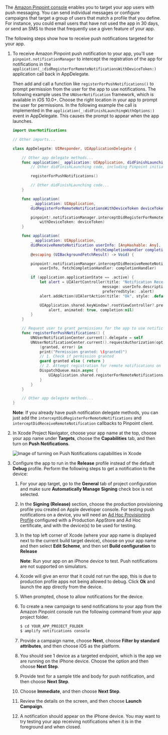 The [Amazon Pinpoint console](https://console.aws.amazon.com/pinpoint/) enables you to target your app users with push messaging. You can send individual messages or configure campaigns that target a group of users that match a profile that you define.
For instance, you could email users that have not used the app in 30 days, or send an SMS to those that frequently use a given feature of your app.

The following steps show how to receive push notifications targeted for your app.

1. To receive Amazon Pinpoint push notification to your app, you'll use `pinpoint.notificationManager` to intercept the registration of the app for notifications in the `application(_:didRegisterForRemoteNotificationsWithDeviceToken:)` application call back in AppDelegate.

    Then add and call a function like `registerForPushNotifications()` to prompt permission from the user for the app to use notifications. The following example uses the `UNUserNotification` framework, which is available in iOS 10.0+. Choose the right location in your app to prompt the user for permissions. In the following example the call is implemented in the `application(_:didFinishLaunchingWithOptions:)` event in AppDelegate. This causes the prompt to appear when the app launches.

    ```swift
    import UserNotifications

    // Other imports...

    class AppDelegate: UIResponder, UIApplicationDelegate {

        // Other app delegate methods...
        func application(_ application: UIApplication, didFinishLaunchingWithOptions launchOptions: [UIApplication.LaunchOptionsKey: Any]?) -> Bool {
            // Other didFinishLaunching code, including Pinpoint initialization...

            registerForPushNotifications()

            // Other didFinishLaunching code...
        }

        func application(
            _ application: UIApplication,
            didRegisterForRemoteNotificationsWithDeviceToken deviceToken: Data) {

            pinpoint!.notificationManager.interceptDidRegisterForRemoteNotifications(
                withDeviceToken: deviceToken)
        }

        func application(
            _ application: UIApplication,
            didReceiveRemoteNotification userInfo: [AnyHashable: Any],
                                        fetchCompletionHandler completionHandler:
            @escaping (UIBackgroundFetchResult) -> Void) {

            pinpoint!.notificationManager.interceptDidReceiveRemoteNotification(
                userInfo, fetchCompletionHandler: completionHandler)

            if (application.applicationState == .active) {
                let alert = UIAlertController(title: "Notification Received",
                                            message: userInfo.description,
                                            preferredStyle: .alert)
                alert.addAction(UIAlertAction(title: "Ok", style: .default, handler: nil))

                UIApplication.shared.keyWindow?.rootViewController?.present(
                    alert, animated: true, completion:nil)
            }
        }

        // Request user to grant permissions for the app to use notifications
        func registerForPushNotifications() {
            UNUserNotificationCenter.current().delegate = self
            UNUserNotificationCenter.current().requestAuthorization(options: [.alert, .sound, .badge]) {
                (granted, error) in
                print("Permission granted: \(granted)")
                // 1. Check if permission granted
                guard granted else { return }
                // 2. Attempt registration for remote notifications on the main thread
                DispatchQueue.main.async {
                    UIApplication.shared.registerForRemoteNotifications()
                }
            }
        }

        // Other app delegate methods...
    }
    ```

    **Note**: If you already have push notification delegate methods, you can just add the `interceptDidRegisterForRemoteNotifications` and `interceptDidReceiveRemoteNotification` callbacks to Pinpoint client.

1. In Xcode Project Navigator, choose your app name at the top, choose your app name under **Targets**, choose the **Capabilities** tab, and then turn on **Push Notifications**.

    ![Image of turning on Push Notifications capabilities in Xcode](~/images/xcode-turn-on-push-notification.png)

1. Configure the app to run in the **Release** profile instead of the default **Debug** profile. Perform the following steps to get a notification to the device:

    1. For your app target, go to the **General** tab of project configuration and make sure **Automatically Manage Signing** check box is not selected.

    1. In the **Signing (Release)** section, choose the production provisioning profile you created on Apple developer console. For testing push notifications on a device, you will need an [Ad Hoc Provisioning Profile](https://help.apple.com/xcode/mac/current/#/dev4335bfd3d) configured with a Production AppStore and Ad Hoc certificate, and with the device(s) to be used for testing.

    1. In the top left corner of Xcode (where your app name is displayed next to the current build target device), choose on your app name and then select **Edit Scheme**, and then set **Build configuration** to **Release**

        **Note**: Run your app on an iPhone device to test. Push notifications are not supported on simulators.

    1. Xcode will give an error that it could not run the app, this is due to production profile apps not being allowed to debug. Click **Ok** and launch the app directly from the device.

    1. When prompted, chose to allow notifications for the device.

    1. To create a new campaign to send notifications to your app from the Amazon Pinpoint console run the following command from your app project folder.

        ```bash
        $ cd YOUR_APP_PROJECT_FOLDER
        $ amplify notifications console
        ```

    1. Provide a campaign name, choose **Next**, choose **Filter by standard attributes**, and then choose iOS as the platform.

    1. You should see 1 device as a targeted endpoint, which is the app we are running on the iPhone device. Choose the option and then choose **Next Step**.

    1. Provide text for a sample title and body for push notification, and then choose **Next Step**.

    1. Choose **Immediate**, and then choose **Next Step**.

    1. Review the details on the screen, and then choose **Launch Campaign**.

    1. A notification should appear on the iPhone device. You may want to try testing your app receiving notifications when it is in the foreground and when closed.